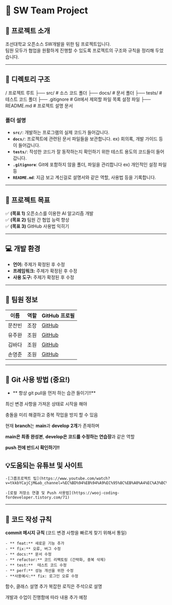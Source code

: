 ﻿# 🎯 SW Team Project

## 📌 프로젝트 소개
조선대학교 오픈소스 SW개발을 위한 팀 프로젝트입니다.  
팀원 모두가 협업을 원활하게 진행할 수 있도록 프로젝트의 구조와 규칙을 정리해 두었습니다.

---

## 📂 디렉토리 구조
/ 프로젝트 루트 ├── src/ # 소스 코드 폴더 ├── docs/ # 문서 폴더  ├── tests/ # 테스트 코드 폴더  ├── .gitignore # Git에서 제외할 파일 목록 설정 파일 ├── README.md # 프로젝트 설명 문서


### 폴더 설명

- **`src/`**: 개발하는 프로그램의 실제 코드가 들어갑니다.
- **`docs/`**: 프로젝트에 관련된 문서 파일들을 보관합니다. ex) 회의록, 개발 가이드 등이 들어갑니다.
- **`tests/`**: 작성한 코드가 잘 동작하는지 확인하기 위한 테스트 용도의 코드들이 들어갑니다.
- **`.gitignore`**: Git에 포함하지 않을 폴더, 파일을 관리합니다 ex) 개인적인 설정 파일 등
- **`README.md`**: 지금 보고 계신걸로 설명서와 같은 역할, 사용법 등을 기록합니다.

---

## 🚀 프로젝트 목표
✅ **(목표 1)** 오픈소스를 이용한 AI 알고리즘 개발  
✅ **(목표 2)** 팀원 간 협업 능력 향상  
✅ **(목표 3)** GitHub 사용법 익히기 

---

## 💻 개발 환경
- **언어:** 주제가 확정된 후 수정 
- **프레임워크:** 주제가 확정된 후 수정  
- **사용 도구:** 주제가 확정된 후 수정  

---

## 📢 팀원 정보

| 이름   | 역할   | GitHub 프로필         |
|--------|--------|-----------------------|
| 문찬빈 | 조장   | [GitHub](https://github.com/moonchanbin) |
| 유주완 |	조원 | [GitHub](https://github.com/dbwndhks) |
| 김바다 | 조원 | [GitHub](https://github.com/kimbadaa) |
| 손영준 | 조원 | [GitHub](https://github.com/diskeyd) | 

---

## 🔀 Git 사용 방법 (중요!)

- ** 항상 git pull을 먼저 하는 습관 들이기!!**

최신 변경 사항을 가져온 상태로 시작을 해야

충돌을 미리 해결하고 중복 작업을 방지 할 수 있음

현재 **branch**는 **main**과 **develop** **2개**가 존재하며

**main은 최종 완성본**, **develop은 코드를 수정하는 연습장**과 같은 역할

**push 전에 반드시 확인하기!!**


## 💡도움되는 유튜브 및 사이트

	-[그룹프로젝트 팁](https://www.youtube.com/watch?v=tkkbYCajCjM&ab_channel=%EC%BD%94%EB%94%A9%EC%95%8C%EB%A0%A4%EC%A3%BC%EB%8A%94%EB%88%84%EB%82%98)

	-[로컬 저장소 연결 및 Push 사용법](https://wooj-coding-fordeveloper.tistory.com/71)

---

## 📝 코드 작성 규칙

**commit 메시지 규칙** (코드 변경 사항을 빠르게 찾기 위해서 통일)

	- ** feat:** 새로운 기능 추가
	- ** fix:** 오류, 버그 수정
	- ** docs:** 문서 수정
	- ** refactor:** 코드 리팩토링 (간략화, 중복 삭제)
	- ** test:**  테스트 코드 수정
	- ** perf:** 성능 개선을 위한 수정
	- **사용예시:** fix: 로그인 오류 수정

함수, 클래스 설명 추가
복잡한 로직은 주석으로 설명

개발과 수업이 진행함에 따라 내용 추가 예정

